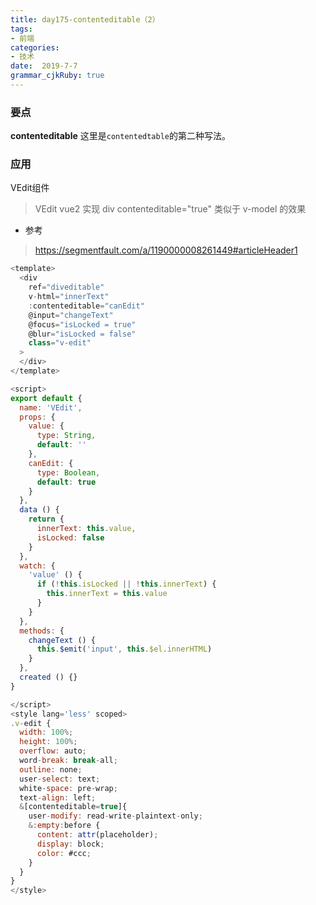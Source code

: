 ```yaml
---
title: day175-contenteditable（2）
tags: 
- 前端
categories: 
- 技术
date:  2019-7-7
grammar_cjkRuby: true
---
```

### 要点

**contenteditable**
这里是`contentedtable`的第二种写法。
<!--more-->

### 应用

VEdit组件

> VEdit vue2 实现 div contenteditable="true" 类似于 v-model 的效果
+ 参考
> https://segmentfault.com/a/1190000008261449#articleHeader1
```js
<template>
  <div
    ref="diveditable"
    v-html="innerText"
    :contenteditable="canEdit"
    @input="changeText"
    @focus="isLocked = true"
    @blur="isLocked = false"
    class="v-edit"
  >
  </div>
</template>

<script>
export default {
  name: 'VEdit',
  props: {
    value: {
      type: String,
      default: ''
    },
    canEdit: {
      type: Boolean,
      default: true
    }
  },
  data () {
    return {
      innerText: this.value,
      isLocked: false
    }
  },
  watch: {
    'value' () {
      if (!this.isLocked || !this.innerText) {
        this.innerText = this.value
      }
    }
  },
  methods: {
    changeText () {
      this.$emit('input', this.$el.innerHTML)
    }
  },
  created () {}
}

</script>
<style lang='less' scoped>
.v-edit {
  width: 100%;
  height: 100%;
  overflow: auto;
  word-break: break-all;
  outline: none;
  user-select: text;
  white-space: pre-wrap;
  text-align: left;
  &[contenteditable=true]{
    user-modify: read-write-plaintext-only;
    &:empty:before {
      content: attr(placeholder);
      display: block;
      color: #ccc;
    }
  }
}
</style>
```
